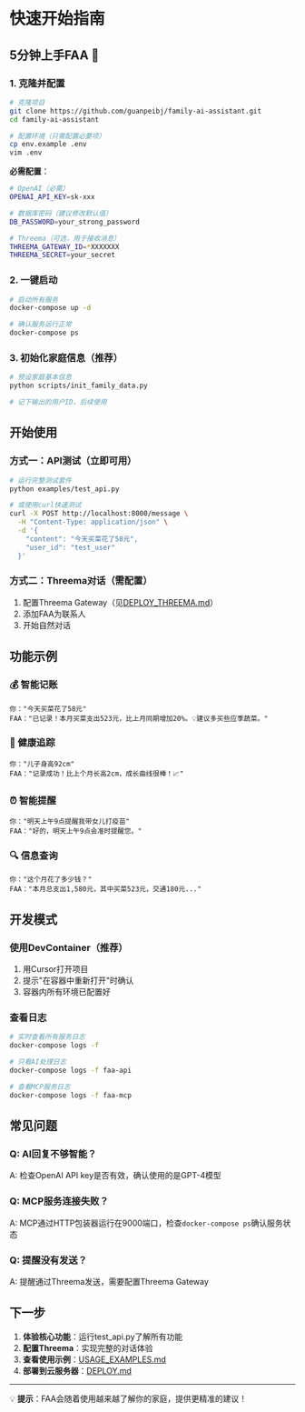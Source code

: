 # 快速开始指南

## 5分钟上手FAA 🚀

### 1. 克隆并配置

```bash
# 克隆项目
git clone https://github.com/guanpeibj/family-ai-assistant.git
cd family-ai-assistant

# 配置环境（只需配置必要项）
cp env.example .env
vim .env
```

**必需配置**：
```bash
# OpenAI（必需）
OPENAI_API_KEY=sk-xxx

# 数据库密码（建议修改默认值）
DB_PASSWORD=your_strong_password

# Threema（可选，用于接收消息）
THREEMA_GATEWAY_ID=*XXXXXXX
THREEMA_SECRET=your_secret
```

### 2. 一键启动

```bash
# 启动所有服务
docker-compose up -d

# 确认服务运行正常
docker-compose ps
```

### 3. 初始化家庭信息（推荐）

```bash
# 预设家庭基本信息
python scripts/init_family_data.py

# 记下输出的用户ID，后续使用
```

## 开始使用

### 方式一：API测试（立即可用）

```bash
# 运行完整测试套件
python examples/test_api.py

# 或使用curl快速测试
curl -X POST http://localhost:8000/message \
  -H "Content-Type: application/json" \
  -d '{
    "content": "今天买菜花了58元",
    "user_id": "test_user"
  }'
```

### 方式二：Threema对话（需配置）

1. 配置Threema Gateway（见[DEPLOY_THREEMA.md](DEPLOY_THREEMA.md)）
2. 添加FAA为联系人
3. 开始自然对话

## 功能示例

### 💰 智能记账
```
你："今天买菜花了58元"
FAA："已记录！本月买菜支出523元，比上月同期增加20%。💡建议多买些应季蔬菜。"
```

### 👶 健康追踪
```
你："儿子身高92cm"
FAA："记录成功！比上个月长高2cm，成长曲线很棒！📈"
```

### ⏰ 智能提醒
```
你："明天上午9点提醒我带女儿打疫苗"
FAA："好的，明天上午9点会准时提醒您。"
```

### 🔍 信息查询
```
你："这个月花了多少钱？"
FAA："本月总支出1,580元，其中买菜523元，交通180元..."
```

## 开发模式

### 使用DevContainer（推荐）

1. 用Cursor打开项目
2. 提示"在容器中重新打开"时确认
3. 容器内所有环境已配置好

### 查看日志

```bash
# 实时查看所有服务日志
docker-compose logs -f

# 只看AI处理日志
docker-compose logs -f faa-api

# 查看MCP服务日志
docker-compose logs -f faa-mcp
```

## 常见问题

### Q: AI回复不够智能？
A: 检查OpenAI API key是否有效，确认使用的是GPT-4模型

### Q: MCP服务连接失败？
A: MCP通过HTTP包装器运行在9000端口，检查`docker-compose ps`确认服务状态

### Q: 提醒没有发送？
A: 提醒通过Threema发送，需要配置Threema Gateway

## 下一步

1. **体验核心功能**：运行test_api.py了解所有功能
2. **配置Threema**：实现完整的对话体验
3. **查看使用示例**：[USAGE_EXAMPLES.md](USAGE_EXAMPLES.md)
4. **部署到云服务器**：[DEPLOY.md](DEPLOY.md)

---

💡 **提示**：FAA会随着使用越来越了解你的家庭，提供更精准的建议！ 